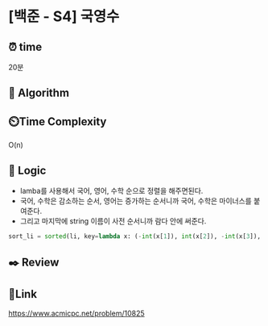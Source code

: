 # [백준 - S4] 국영수


## ⏰ **time**
20분

## :pushpin: **Algorithm**


## ⏲️**Time Complexity**
O(n)

## :round_pushpin: **Logic**
- lamba를 사용해서 국어, 영어, 수학 순으로 정렬을 해주면된다.
- 국어, 수학은 감소하는 순서, 영어는 증가하는 순서니까 국어, 수학은 마이너스를 붙여준다.
- 그리고 마지막에 string 이름이 사전 순서니까 람다 안에 써준다.
```python
sort_li = sorted(li, key=lambda x: (-int(x[1]), int(x[2]), -int(x[3]), x[0]))
```


## :black_nib: **Review**


## 📡**Link**
https://www.acmicpc.net/problem/10825
